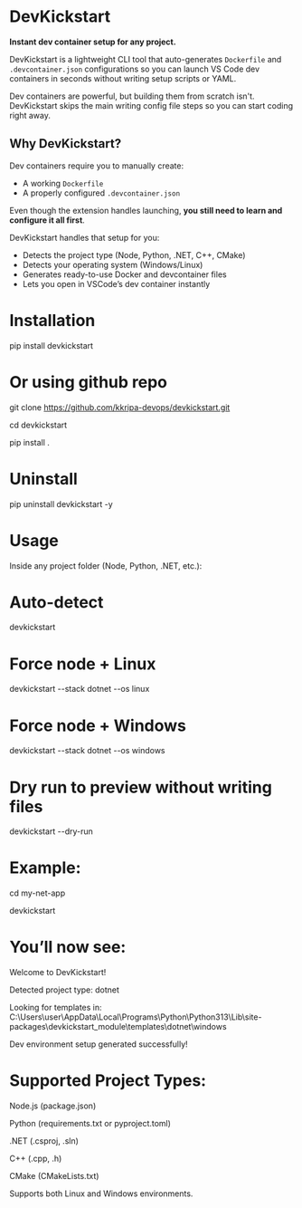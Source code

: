 # DevKickstart

**Instant dev container setup for any project.**  

DevKickstart is a lightweight CLI tool that auto-generates `Dockerfile` and `.devcontainer.json` configurations so you can launch VS Code dev containers in seconds without writing setup scripts or YAML.

Dev containers are powerful, but building them from scratch isn't. DevKickstart skips the main writing config file steps so you can start coding right away.


## Why DevKickstart?

Dev containers require you to manually create:
- A working `Dockerfile`
- A properly configured `.devcontainer.json`

Even though the extension handles launching, **you still need to learn and configure it all first**.

DevKickstart handles that setup for you:
- Detects the project type (Node, Python, .NET, C++, CMake)
- Detects your operating system (Windows/Linux)
- Generates ready-to-use Docker and devcontainer files
- Lets you open in VSCode’s dev container instantly

# Installation

pip install devkickstart

# Or using github repo

git clone https://github.com/kkripa-devops/devkickstart.git

cd devkickstart

pip install .

# Uninstall

pip uninstall devkickstart -y

# Usage

Inside any project folder (Node, Python, .NET, etc.):

# Auto-detect
devkickstart

# Force node + Linux

devkickstart --stack dotnet --os linux

# Force node + Windows

devkickstart --stack dotnet --os windows

# Dry run to preview without writing files

devkickstart --dry-run

# Example:

cd my-net-app

devkickstart

# You’ll now see:

Welcome to DevKickstart!

Detected project type: dotnet

Looking for templates in: C:\Users\user\AppData\Local\Programs\Python\Python313\Lib\site-packages\devkickstart_module\templates\dotnet\windows

Dev environment setup generated successfully!


# Supported Project Types:

 Node.js (package.json)

 Python (requirements.txt or pyproject.toml)

 .NET (.csproj, .sln)

 C++ (.cpp, .h)

 CMake (CMakeLists.txt)

Supports both Linux and Windows environments.
